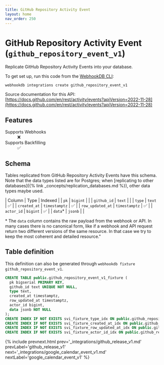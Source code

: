 ```yaml
---
title: GitHub Repository Activity Event
layout: home
nav_order: 250
---
```


# GitHub Repository Activity Event (`github_repository_event_v1`)

Replicate GitHub Repository Activity Events into your database.

To get set up, run this code from the [WebhookDB CLI](https://webhookdb.com/terminal):
```
webhookdb integrations create github_repository_event_v1
```

Source documentation for this API: [https://docs.github.com/en/rest/activity/events?apiVersion=2022-11-28](https://docs.github.com/en/rest/activity/events?apiVersion=2022-11-28)

## Features

<dl>
<dt>Supports Webhooks</dt>
<dd>❌</dd>
<dt>Supports Backfilling</dt>
<dd>✅</dd>

</dl>

## Schema

Tables replicated from GitHub Repository Activity Events have this schema.
Note that the data types listed are for Postgres;
when [replicating to other databases]({% link _concepts/replication_databases.md %}),
other data types maybe used.

| Column | Type | Indexed |
| `pk` | `bigint` |  |
| `github_id` | `text` |  |
| `type` | `text` | ✅ |
| `created_at` | `timestamptz` | ✅ |
| `row_updated_at` | `timestamptz` | ✅ |
| `actor_id` | `bigint` | ✅ |
| `data`* | `jsonb` |  |

<span class="fs-3">* The `data` column contains the raw payload from the webhook or API.
In many cases there is no canonical form, like if a webhook and API request return
two different versions of the same resource.
In that case we try to keep the most coherent and detailed resource."</span>

## Table definition

This definition can also be generated through `webhookdb fixture github_repository_event_v1`.

```sql
CREATE TABLE public.github_repository_event_v1_fixture (
  pk bigserial PRIMARY KEY,
  github_id text UNIQUE NOT NULL,
  type text,
  created_at timestamptz,
  row_updated_at timestamptz,
  actor_id bigint,
  data jsonb NOT NULL
);
CREATE INDEX IF NOT EXISTS svi_fixture_type_idx ON public.github_repository_event_v1_fixture (type);
CREATE INDEX IF NOT EXISTS svi_fixture_created_at_idx ON public.github_repository_event_v1_fixture (created_at);
CREATE INDEX IF NOT EXISTS svi_fixture_row_updated_at_idx ON public.github_repository_event_v1_fixture (row_updated_at);
CREATE INDEX IF NOT EXISTS svi_fixture_actor_id_idx ON public.github_repository_event_v1_fixture (actor_id);
```

{% include prevnext.html prev='_integrations/github_release_v1.md' prevLabel='github_release_v1' next='_integrations/google_calendar_event_v1.md' nextLabel='google_calendar_event_v1' %}
